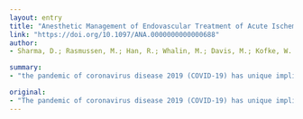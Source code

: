 ```yaml
---
layout: entry
title: "Anesthetic Management of Endovascular Treatment of Acute Ischemic Stroke during COVID-19 Pandemic: Consensus Statement from Society for Neuroscience in Anesthesiology & Critical Care (SNACC)"
link: "https://doi.org/10.1097/ANA.0000000000000688"
author:
- Sharma, D.; Rasmussen, M.; Han, R.; Whalin, M.; Davis, M.; Kofke, W. A.; Raghvan, L. V.; Raychev, R.; Fraser, J. F.

summary:
- "the pandemic of coronavirus disease 2019 (COVID-19) has unique implications for the anesthetic management of endovascular therapy for acute ischemic stroke. The Society for Neuroscience in Anesthesiology and Critical Care appointed a task force to provide timely, consensus-based expert recommendations. It provides a framework for selecting optimal anesthesia technique (general anesthesia or monitored anesthesia care for a given patient."

original:
- "The pandemic of coronavirus disease 2019 (COVID-19) has unique implications for the anesthetic management of endovascular therapy for acute ischemic stroke. The Society for Neuroscience in Anesthesiology and Critical Care appointed a task force to provide timely, consensus-based expert recommendations using available evidence for the safe and effective anesthetic management of endovascular therapy for acute ischemic stroke during the COVID-19 pandemic. The goal of this consensus statement is to provide recommendations for anesthetic management considering: (1) optimal neurological outcomes for patients; (2) minimizing the risk for healthcare professionals, and (3) facilitating judicious use of resources while accounting for existing variability in care. It provides a framework for selecting optimal anesthetic technique (general anesthesia or monitored anesthesia care) for a given patient and offers suggestions for best practices for anesthesia care during the pandemic. Institutions and healthcare providers are encouraged to adapt these recommendations to best suit local needs, considering existing practice standards and resource availability to ensure safety of patients and providers."
---
```


